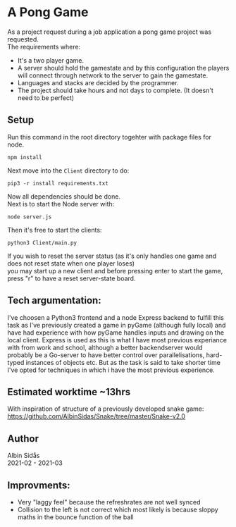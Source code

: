 # A Pong Game
As a project request during a job application a pong game project was requested.<br>
The requirements where:
* It's a two player game.
* A server should hold the gamestate and by this configuration the players will connect through network to the server to gain the gamestate.
* Languages and stacks are decided by the programmer. 
* The project should take hours and not days to complete. (It doesn't need to be perfect)

## Setup
Run this command in the root directory togehter with package files for node.
```
npm install
```
Next move into the `Client` directory to do:
```
pip3 -r install requirements.txt
``` 
Now all dependencies should be done. <br>
Next is to start the Node server with:<br>
```
node server.js
```
Then it's free to start the clients:
```
python3 Client/main.py
```

If you wish to reset the server status (as it's only handles one game and does not reset state when one player loses)<br>
you may start up a new client and before pressing enter to start the game, press "r" to have a reset server-state board.

## Tech argumentation:
I've choosen a Python3 frontend and a node Express backend to fulfill this task as I've previously created a game in pyGame (although fully local) and have had experience with how pyGame handles inputs and drawing on the local client. Express is used as this is what I have most previous experiance with from work and school, although a better backendserver would probably be a Go-server to have better control over parallelisations, hard-typed instances of objects etc. But as the task is said to take shorter time I've opted for techniques in which i have the most previous experience.  

## Estimated worktime ~13hrs
With inspiration of structure of a previously developed snake game:<br>
https://github.com/AlbinSidas/Snake/tree/master/Snake-v2.0

## Author
Albin Sidås <br>
2021-02 - 2021-03

## Improvments:
* Very "laggy feel" because the refreshrates are not well synced
* Collision to the left is not correct which most likely is 
  because sloppy maths in the bounce function of the ball
